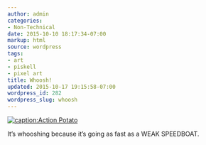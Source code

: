 ```yaml
---
author: admin
categories:
- Non-Technical
date: 2015-10-10 18:17:34-07:00
markup: html
source: wordpress
tags:
- art
- piskell
- pixel art
title: Whoosh!
updated: 2015-10-17 19:15:58-07:00
wordpress_id: 282
wordpress_slug: whoosh
---
```

[![caption:Action Potato](https://blog.za3k.com/wp-content/uploads/2015/10/action-potato-300x300.png)](https://blog.za3k.com/wp-content/uploads/2015/10/action-potato.png)

It’s whooshing because it’s going as fast as a WEAK SPEEDBOAT.
